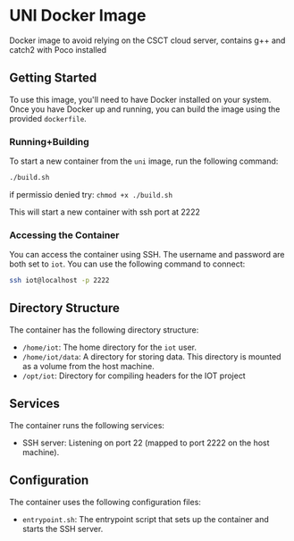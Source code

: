 **UNI Docker Image**
======================

Docker image to avoid relying on the CSCT cloud server, contains g++ and catch2 with Poco installed 

**Getting Started**
---------------

To use this image, you'll need to have Docker installed on your system. Once you have Docker up and running, you can build the image using the provided `dockerfile`.


### Running+Building

To start a new container from the `uni` image, run the following command:
```bash
./build.sh
```

if permissio denied try:
```chmod +x ./build.sh```

This will start a new container with ssh port at 2222
### Accessing the Container

You can access the container using SSH. The username and password are both set to `iot`. You can use the following command to connect:
```bash
ssh iot@localhost -p 2222
```
**Directory Structure**
----------------------

The container has the following directory structure:

* `/home/iot`: The home directory for the `iot` user.
* `/home/iot/data`: A directory for storing data. This directory is mounted as a volume from the host machine.
* `/opt/iot`: Directory for compiling headers for the IOT project

**Services**
------------

The container runs the following services:

* SSH server: Listening on port 22 (mapped to port 2222 on the host machine).

**Configuration**
-----------------

The container uses the following configuration files:

* `entrypoint.sh`: The entrypoint script that sets up the container and starts the SSH server.

